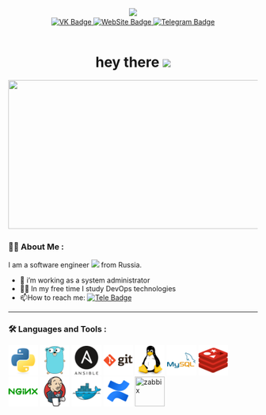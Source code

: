 <div id="header" align="center">
    <img src="https://media0.giphy.com/media/xNtKgRgAYEIkwot3RW/giphy.gif" width="100"/>
    <div id="badges">
        <a href="https://vk.com/id11977958">
            <img src="https://img.shields.io/badge/%D0%B2%D0%BA%D0%BE%D0%BD%D1%82%D0%B0%D0%BA%D1%82%D0%B5-%232E87FB.svg?&style=for-the-badge&logo=vk&logoColor=white"
                 alt="VK Badge"/>
        </a>
        <a href="https://alexv92.pythonanywhere.com/">
      <img src="https://img.shields.io/badge/website-000000?style=for-the-badge&logo=About.me&logoColor=white"
           alt="WebSite Badge"/>
        </a>
        <a href="https://t.me/Alex_Vl92">
            <img src="https://img.shields.io/badge/Telegram-2CA5E0?style=for-the-badge&logo=telegram&logoColor=white"
                 alt="Telegram Badge"/>
        </a>
    </div>
    <img src="https://komarev.com/ghpvc/?username=Alex-V92&style=flat-square&color=blue" alt=""/>
    <h1>
      hey there
          <img src="https://media.giphy.com/media/hvRJCLFzcasrR4ia7z/giphy.gif" width="30px"/>
    </h1>
</div>



<div align="center">
  <img src="https://media.tenor.com/wF5RiCnfj34AAAAC/work-computer.gif" width="600" height="300"/>
</div>

### :man_technologist: About Me :
I am a software engineer <img src="https://media.giphy.com/media/WUlplcMpOCEmTGBtBW/giphy.gif" width="90"> from Russia.
- :telescope: i’m working as a system administrator
- :man_student: In my free time I study DevOps technologies
- :mailbox:How to reach me: [![Tele Badge](https://img.shields.io/badge/-telegram-red?color=white&logo=telegram&logoColor=black)](https://t.me/Alex_Vl92)

---

### :hammer_and_wrench: Languages and Tools :
<div>
  <img src="https://github.com/devicons/devicon/blob/master/icons/python/python-original.svg" title="python" **alt="python" width="60" height="60"/>
  <img src="https://github.com/devicons/devicon/blob/master/icons/go/go-original.svg" title="go" **alt="go" width="60" height="60"/>
  <img src="https://github.com/devicons/devicon/blob/master/icons/ansible/ansible-original-wordmark.svg" title="ansible" **alt="ansible" width="60" height="60"/>
  <img src="https://github.com/devicons/devicon/blob/master/icons/git/git-original-wordmark.svg" title="Git" **alt="Git" width="60" height="60"/>
  <img src="https://github.com/devicons/devicon/blob/master/icons/linux/linux-original.svg" title="linux" **alt="linux" width="60" height="60"/>
  <img src="https://github.com/devicons/devicon/blob/master/icons/mysql/mysql-original-wordmark.svg" title="MySQL"  alt="MySQL" width="60" height="60"/>
  <img src="https://github.com/devicons/devicon/blob/master/icons/redis/redis-original.svg" title="redis" **alt="redis" width="60" height="60"/>
  <img src="https://github.com/devicons/devicon/blob/master/icons/nginx/nginx-original.svg" title="nginx" **alt="nginx" width="60" height="60"/>
  <img src="https://github.com/devicons/devicon/blob/master/icons/jenkins/jenkins-original.svg" title="jenkins" **alt="jenkins" width="60" height="60"/>
  <img src="https://github.com/devicons/devicon/blob/master/icons/docker/docker-original.svg" title="docker" **alt="docker" width="60" height="60"/>
  <img src="https://github.com/devicons/devicon/blob/master/icons/confluence/confluence-original.svg" title="conf" **alt="conf" width="60" height="60"/>
  <img src="https://cdn.worldvectorlogo.com/logos/zabbix-1.svg" title="zabbix" **alt="zabbix" width="60" height="60"/>
</div>
